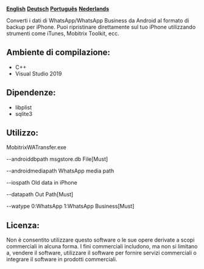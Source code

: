 **[English](README.md)** **[Deutsch](README-de.md)** **[Português](README-pt.md)**  **[Nederlands](README-nl.md)**

Converti i dati di WhatsApp/WhatsApp Business da Android al formato di backup per iPhone. Puoi ripristinare direttamente sul tuo iPhone utilizzando strumenti come iTunes, Mobitrix Toolkit, ecc.

## Ambiente di compilazione:
- C++
- Visual Studio 2019
##  Dipendenze:

- libplist
- sqlite3

## Utilizzo:
MobitrixWATransfer.exe 

--androiddbpath msgstore.db File[Must] 

--androidmediapath WhatsApp media path 

--iospath Old data in iPhone 

--datapath Out Path[Must] 

--watype 0:WhatsApp 1:WhatsApp Business[Must]


## Licenza:
Non è consentito utilizzare questo software o le sue opere derivate a scopi commerciali in alcuna forma. I fini commerciali includono, ma non si limitano a, vendere il software, utilizzare il software per fornire servizi commerciali o integrare il software in prodotti commerciali.
